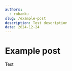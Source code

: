 ```yaml
---
authors:
  - rohanku
slug: /example-post
description: Test description
date: 2024-12-24
---
```


# Example post

Test
